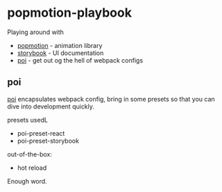 # popmotion-playbook

Playing around with

* [popmotion](https://popmotion.io/) - animation library
* [storybook](https://github.com/storybooks/storybook/tree/master/app/react) - UI documentation
* [poi](https://poi.js.org/#/) - get out og the hell of webpack configs


## poi

[poi](https://poi.js.org/#/) encapsulates webpack config, bring in some presets so that you can dive into development quickly.

presets usedL 
 * poi-preset-react
 * poi-preset-storybook

out-of-the-box:
- hot reload

Enough word.

